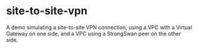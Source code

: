 # site-to-site-vpn
A demo simulating a site-to-site VPN connection, using a VPC with a Virtual Gateway on one side, and a VPC using a StrongSwan peer on the other side.
